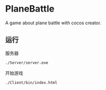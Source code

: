 # PlaneBattle
A game about plane battle with cocos creator.

## 运行

服务器
```bash
./Server/server.exe
```

开始游戏
```
./Client/bin/index.html
```